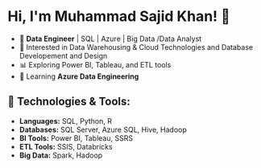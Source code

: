 # Hi, I'm Muhammad Sajid Khan! 👋
- 🔹 **Data Engineer** | SQL | Azure | Big Data /Data Analyst
- 📌 Interested in  Data Warehousing  & Cloud Technologies and Database Developement and Design
- 📊 Exploring Power BI, Tableau, and ETL tools
- 🚀 Learning **Azure Data Engineering**
## 🔧 Technologies & Tools:
- **Languages:** SQL, Python, R
- **Databases:** SQL Server, Azure SQL, Hive, Hadoop
- **BI Tools:** Power BI, Tableau, SSRS
- **ETL Tools:** SSIS, Databricks
- **Big Data:** Spark, Hadoop
